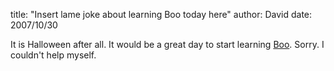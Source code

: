 
title: "Insert lame joke about learning Boo today here"
author: David
date: 2007/10/30

It is Halloween after all. It would be a great day to start learning [Boo](http://boo.codehaus.org/). 
Sorry. I couldn't help myself.
